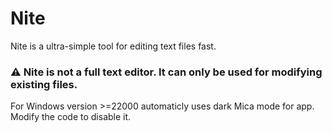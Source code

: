 # Nite

Nite is a ultra-simple tool for editing text files fast. 

### ⚠️ Nite is not a full text editor. It can only be used for modifying existing files.

For Windows version >=22000 automaticly uses dark Mica mode for app. Modify the code to disable it.
